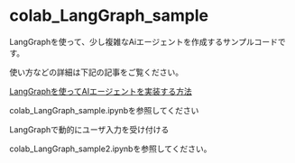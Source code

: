 # colab_LangGraph_sample

LangGraphを使って、少し複雑なAiエージェントを作成するサンプルコードです。

使い方などの詳細は下記の記事をご覧ください。

[LangGraphを使ってAIエージェントを実装する方法](https://zenn.dev/asap/articles/5da9cf01703a47)

colab_LangGraph_sample.ipynbを参照してください

LangGraphで動的にユーザ入力を受け付ける

colab_LangGraph_sample2.ipynbを参照してください。
